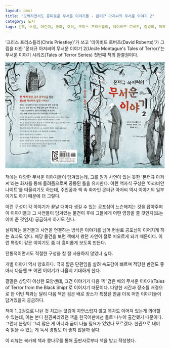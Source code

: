```yaml
---
layout: post
title: "오싹하면서도 흥미로운 무서운 이야기들 - 몬터규 아저씨의 무서운 이야기 2"
category: 도서
tags: [책, 소설, 어린이, 동화, 호러, 크리스 프리스틀리, 데이비드 로버츠, 김경희, 제제의숲, 심야책방, 토네이도, 북카페 책과 콩나무, 서평]
---
```


'크리스 프리스틀리(Chris Priestley)'가 쓰고
'데이비드 로버츠(David Roberts)'가 그림을 더한
'몬터규 아저씨의 무서운 이야기 2(Uncle Montague's Tales of Terror)'는
무서운 이야기 시리즈(Tales of Terror Series) 첫번째 책의 완결권이다.

![표지](/images/book/tales-of-terror-1-uncle-montaguess-tales-of-terror-part-2-book.jpg)

책에는 다양한 무서운 이야기들이 담겨있는데,
그를 뭔가 사연이 있는 듯한 '몬터규 아저씨'라는 화자를 통해 들려줌으로써
공통된 틀을 유지한다.
이런 액자식 구성은 '아라비안 나이트'를 떠올리기도 하는데,
주인공과 책 속 화자인 몬터규 아저씨 역시 이야기의 일부이기도 하기 때문에 더 그렇다.

이런 구성이 각 이야기가 끝날 때마다 생길 수 있는 공포심이 느슨해지는 것을 잡아주며
이 이야기들과 그 사연들이 담겨있는 물건이
후에 그들에게 어떤 영향을 줄 것인지(또는 이미 준 것인지) 궁금하게 하기도 한다.

실제하는 물건들과 사연을 연결하는 방식은
이야기를 넘어 현실로 공포심이 이어지게 하는 효과도 있다.
해당 물건을 보면 책에서 봤던 사연이 절로 떠오르게 되기 때문이다.
이런 특징이 같은 이야기도 좀 더 흥미롭게 보도록 만든다.

전통적이면서도 적절한 구성을 참 잘 사용하지 않았나 싶다.

개별 이야기 역시 양호하다.
극히 짧은 단편임을 살려 속도감이 빠르며 적당한 반전도 좋아서 다음엔 또 어떤 이야기가 나올지 기대하게 한다.

결말은 상당히 이상한 모양샌데,
그건 이야기가 다음 책 '검은 배의 무서운 이야기(Tales of Terror from the Black Ship)'로 이어지기 때문이다.
다양한 시간과 장소를 배경으로 한 이번 책과는 달리
다음 책은 검은 배로 장소가 특정된 만큼 더욱 어떤 이야기들이 담겨있을지 궁금하다.

책이 1, 2권으로 나뉜 것 치고는 끊김이 자연스럽지 않고 목차도 이어져 있는게 의아할 수 있는데,
이는 본디 한권짜리였던 책을 한국어판에선 둘로 나누어 출간했기 때문이다.
그런데 분량이 그리 많은 게 아니라 굳이 나눌 필요가 있었나 모르겠다.
한권으로 내어 죽 읽을 수 있는 게 독서 경험도 더 좋지 않을까 싶다.



<div class="im im-info">
이 리뷰는 북카페 책과 콩나무를 통해 출판사로부터 책을 받고 작성했다.
</div>
